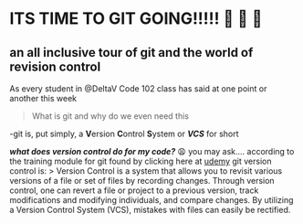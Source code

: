 # ITS TIME TO GIT GOING!!!!! :rowboat: :rowboat: :rowboat:


## an all inclusive tour of git and the world of revision control

As every student in @DeltaV Code 102 class has said at one point or another this week
  > What is git and why do we even need this 
  
  -git is, put simply, a **V**ersion **C**ontrol **S**ystem or _**VCS**_ for short
  
  _**what does version control do for my code?**_  :weary: you may ask....
    according to the training module for git found by clicking here at [udemy](https://blog.udemy.com/git-tutorial-a-comprehensive-guide/)
    git version control is:
    > Version Control is a system that allows you to revisit various versions of a file or set of files by recording changes. Through version control, one can revert a file or project to a previous version, track modifications and modifying individuals, and compare changes. By utilizing a Version Control System (VCS), mistakes with files can easily be rectified.
  
  
  
  



